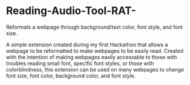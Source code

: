 # Reading-Audio-Tool-RAT-
Reformats a webpage through background/text color, font style, and font size.


A simple extension created during my first Hackathon that allows a webpage to be reformatted to make webpages to be easily read. Created with the intention of making webpages easily accessable to those with troubles reading small font, specific font styles, or those with colorblindness, this extension can be used on many webpages to change font size, font color, background color, and font style. 
